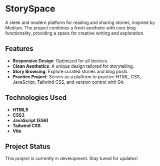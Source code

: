 # StorySpace

A sleek and modern platform for reading and sharing stories, inspired by Medium. The project combines a fresh aesthetic with core blog functionality, providing a space for creative writing and exploration.

## Features

- **Responsive Design**: Optimized for all devices.
- **Clean Aesthetics**: A unique design tailored for storytelling.
- **Story Browsing**: Explore curated stories and blog posts.
- **Practice Project**: Serves as a platform to practice HTML, CSS, JavaScript, Tailwind CSS, and version control with Git.

## Technologies Used

- **HTML5**
- **CSS3**
- **JavaScript (ES6)**
- **Tailwind CSS**
- **Vite**

## Project Status

This project is currently in development. Stay tuned for updates!
